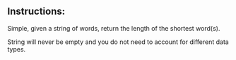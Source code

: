 ## Instructions:

Simple, given a string of words, return the length of the shortest word(s).

String will never be empty and you do not need to account for different data types.
